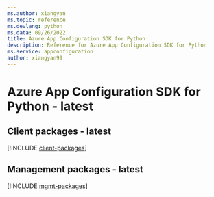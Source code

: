 ```yaml
---
ms.author: xiangyan
ms.topic: reference
ms.devlang: python
ms.data: 09/26/2022
title: Azure App Configuration SDK for Python
description: Reference for Azure App Configuration SDK for Python
ms.service: appconfiguration
author: xiangyan99
---
```

# Azure App Configuration SDK for Python - latest

## Client packages - latest
[!INCLUDE [client-packages](app-configuration-client-index.md)]
## Management packages - latest
[!INCLUDE [mgmt-packages](app-configuration-mgmt-index.md)]